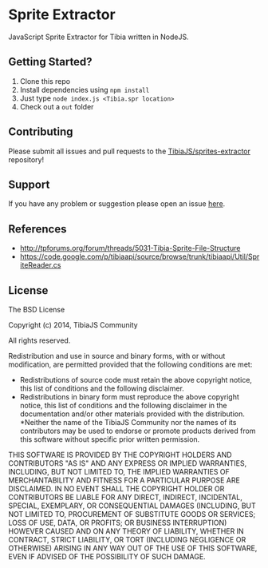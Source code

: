 # Sprite Extractor

JavaScript Sprite Extractor for Tibia written in NodeJS.

## Getting Started?

1. Clone this repo
2. Install dependencies using `npm install`
3. Just type `node index.js <Tibia.spr location>`
4. Check out a `out` folder

## Contributing
Please submit all issues and pull requests to the [TibiaJS/sprites-extractor](http://github.com/TibiaJS/sprites-extractor) repository!

## Support
If you have any problem or suggestion please open an issue [here](http://github.com/TibiaJS/sprites-extractor/issues).

## References
* http://tpforums.org/forum/threads/5031-Tibia-Sprite-File-Structure
* https://code.google.com/p/tibiaapi/source/browse/trunk/tibiaapi/Util/SpriteReader.cs

## License
The BSD License

Copyright (c) 2014, TibiaJS Community

All rights reserved.

Redistribution and use in source and binary forms, with or without modification, are permitted provided that the following conditions are met:

* Redistributions of source code must retain the above copyright notice, this list of conditions and the following disclaimer.
* Redistributions in binary form must reproduce the above copyright notice, this list of conditions and the following disclaimer in the documentation and/or other materials provided with the distribution.
*Neither the name of the TibiaJS Community nor the names of its contributors may be used to endorse or promote products derived from this software without specific prior written permission.

THIS SOFTWARE IS PROVIDED BY THE COPYRIGHT HOLDERS AND CONTRIBUTORS "AS IS" AND ANY EXPRESS OR IMPLIED WARRANTIES, INCLUDING, BUT NOT LIMITED TO, THE IMPLIED WARRANTIES OF MERCHANTABILITY AND FITNESS FOR A PARTICULAR PURPOSE ARE DISCLAIMED. IN NO EVENT SHALL THE COPYRIGHT HOLDER OR CONTRIBUTORS BE LIABLE FOR ANY DIRECT, INDIRECT, INCIDENTAL, SPECIAL, EXEMPLARY, OR CONSEQUENTIAL DAMAGES (INCLUDING, BUT NOT LIMITED TO, PROCUREMENT OF SUBSTITUTE GOODS OR SERVICES; LOSS OF USE, DATA, OR PROFITS; OR BUSINESS INTERRUPTION) HOWEVER CAUSED AND ON ANY THEORY OF LIABILITY, WHETHER IN CONTRACT, STRICT LIABILITY, OR TORT (INCLUDING NEGLIGENCE OR OTHERWISE) ARISING IN ANY WAY OUT OF THE USE OF THIS SOFTWARE, EVEN IF ADVISED OF THE POSSIBILITY OF SUCH DAMAGE.
